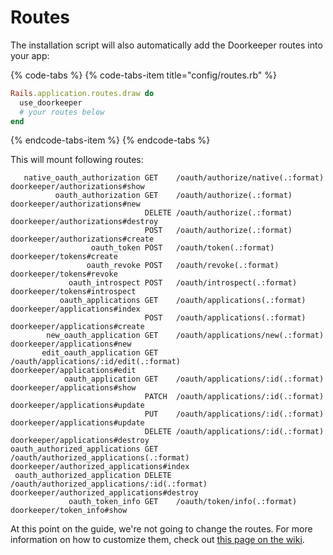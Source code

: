 # Routes

The installation script will also automatically add the Doorkeeper routes into your app:

{% code-tabs %}
{% code-tabs-item title="config/routes.rb" %}
```ruby
Rails.application.routes.draw do
  use_doorkeeper
  # your routes below
end
```
{% endcode-tabs-item %}
{% endcode-tabs %}

This will mount following routes:

```text
   native_oauth_authorization GET    /oauth/authorize/native(.:format)             doorkeeper/authorizations#show
          oauth_authorization GET    /oauth/authorize(.:format)                    doorkeeper/authorizations#new
                              DELETE /oauth/authorize(.:format)                    doorkeeper/authorizations#destroy
                              POST   /oauth/authorize(.:format)                    doorkeeper/authorizations#create
                  oauth_token POST   /oauth/token(.:format)                        doorkeeper/tokens#create
                 oauth_revoke POST   /oauth/revoke(.:format)                       doorkeeper/tokens#revoke
             oauth_introspect POST   /oauth/introspect(.:format)                   doorkeeper/tokens#introspect
           oauth_applications GET    /oauth/applications(.:format)                 doorkeeper/applications#index
                              POST   /oauth/applications(.:format)                 doorkeeper/applications#create
        new_oauth_application GET    /oauth/applications/new(.:format)             doorkeeper/applications#new
       edit_oauth_application GET    /oauth/applications/:id/edit(.:format)        doorkeeper/applications#edit
            oauth_application GET    /oauth/applications/:id(.:format)             doorkeeper/applications#show
                              PATCH  /oauth/applications/:id(.:format)             doorkeeper/applications#update
                              PUT    /oauth/applications/:id(.:format)             doorkeeper/applications#update
                              DELETE /oauth/applications/:id(.:format)             doorkeeper/applications#destroy
oauth_authorized_applications GET    /oauth/authorized_applications(.:format)      doorkeeper/authorized_applications#index
 oauth_authorized_application DELETE /oauth/authorized_applications/:id(.:format)  doorkeeper/authorized_applications#destroy
             oauth_token_info GET    /oauth/token/info(.:format)                   doorkeeper/token_info#show

```

At this point on the guide, we're not going to change the routes. For more information on how to customize them, check out [this page on the wiki](https://github.com/doorkeeper-gem/doorkeeper/wiki/Customizing-routes).



